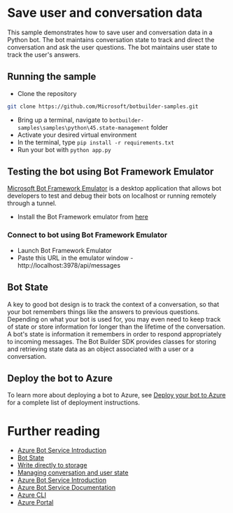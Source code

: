 # Save user and conversation data

This sample demonstrates how to save user and conversation data in a Python bot.
The bot maintains conversation state to track and direct the conversation and ask the user questions.
The bot maintains user state to track the user's answers.

## Running the sample
- Clone the repository
```bash
git clone https://github.com/Microsoft/botbuilder-samples.git
```
- Bring up a terminal, navigate to `botbuilder-samples\samples\python\45.state-management` folder
- Activate your desired virtual environment
- In the terminal, type `pip install -r requirements.txt`
- Run your bot with `python app.py`

## Testing the bot using Bot Framework Emulator
[Microsoft Bot Framework Emulator](https://github.com/microsoft/botframework-emulator) is a desktop application that allows bot developers to test and debug their bots on localhost or running remotely through a tunnel.

- Install the Bot Framework emulator from [here](https://github.com/Microsoft/BotFramework-Emulator/releases)

### Connect to bot using Bot Framework Emulator
- Launch Bot Framework Emulator
- Paste this URL in the emulator window - http://localhost:3978/api/messages


## Bot State

A key to good bot design is to track the context of a conversation, so that your bot remembers things like the answers to previous questions. Depending on what your bot is used for, you may even need to keep track of state or store information for longer than the lifetime of the conversation. A bot's state is information it remembers in order to respond appropriately to incoming messages. The Bot Builder SDK provides classes for storing and retrieving state data as an object associated with a user or a conversation.

## Deploy the bot to Azure

To learn more about deploying a bot to Azure, see [Deploy your bot to Azure](https://aka.ms/azuredeployment) for a complete list of deployment instructions.

# Further reading

- [Azure Bot Service Introduction](https://docs.microsoft.com/en-us/azure/bot-service/bot-service-overview-introduction?view=azure-bot-service-4.0)
- [Bot State](https://docs.microsoft.com/en-us/azure/bot-service/bot-builder-storage-concept?view=azure-bot-service-4.0)
- [Write directly to storage](https://docs.microsoft.com/en-us/azure/bot-service/bot-builder-howto-v4-storage?view=azure-bot-service-4.0&tabs=csharpechorproperty%2Ccsetagoverwrite%2Ccsetag)
- [Managing conversation and user state](https://docs.microsoft.com/en-us/azure/bot-service/bot-builder-howto-v4-state?view=azure-bot-service-4.0)
- [Azure Bot Service Introduction](https://docs.microsoft.com/azure/bot-service/bot-service-overview-introduction?view=azure-bot-service-4.0)
- [Azure Bot Service Documentation](https://docs.microsoft.com/azure/bot-service/?view=azure-bot-service-4.0)
- [Azure CLI](https://docs.microsoft.com/cli/azure/?view=azure-cli-latest)
- [Azure Portal](https://portal.azure.com)
